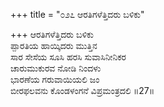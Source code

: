 +++
title = "೦೨೭ ಆರತಿಗಳೆತ್ತಿದರು ಬಳಿಕು"

+++
ಆರತಿಗಳೆತ್ತಿದರು ಬಳಿಕು  
ಪ್ಪಾರತಿಯ ಹಾಯ್ಕಿದರು ಮುತ್ತಿನ  
ಸಾರ ಸೇಸೆಯ ಸೂಸಿ ಹರಸಿ ಸುವಾಸಿನೀನಿಕರ   
ಚಾರುಮುಕುರವ ನೋಡಿ ನಿಂದಳು  
ಭಾರಣೆಯ ಗರುವಾಯಿಯಲಿ ಜಂ   
ಬೀರಫಲವನು ಕೊಂಡಳಂಗನೆ ವಿಪ್ರಮಂತ್ರದಲಿ      ॥27॥